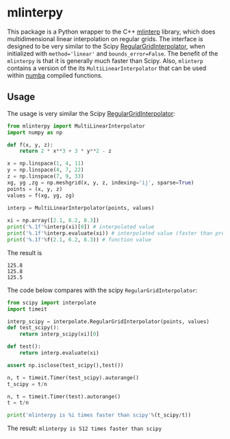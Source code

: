 # mlinterpy

This package is a Python wrapper to the C++ [mlinterp](https://github.com/parsiad/mlinterp) library, which does multidimensional linear interpolation on regular grids. The interface is designed to be very similar to the Scipy [RegularGridInterpolator](https://docs.scipy.org/doc/scipy/reference/generated/scipy.interpolate.RegularGridInterpolator.html), when initialized with `method='linear'` and `bounds_error=False`. The benefit of the `mlinterpy` is that it is generally much faster than Scipy. Also, `mlinterp` contains a version of the its `MultiLinearInterpolator` that can be used within [numba](https://numba.pydata.org/) compiled functions.

## Usage

The usage is very similar the Scipy [RegularGridInterpolator](https://docs.scipy.org/doc/scipy/reference/generated/scipy.interpolate.RegularGridInterpolator.html):

```python
from mlinterpy import MultiLinearInterpolator
import numpy as np

def f(x, y, z):
    return 2 * x**3 + 3 * y**2 - z

x = np.linspace(1, 4, 11)
y = np.linspace(4, 7, 22)
z = np.linspace(7, 9, 33)
xg, yg ,zg = np.meshgrid(x, y, z, indexing='ij', sparse=True)
points = (x, y, z)
values = f(xg, yg, zg)
 
interp = MultiLinearInterpolator(points, values)

xi = np.array([2.1, 6.2, 8.3])
print('%.1f'%interp(xi)[0]) # interpolated value
print('%.1f'%interp.evaluate(xi)) # interpolated value (faster than previous line)
print('%.1f'%f(2.1, 6.2, 8.3)) # function value
```

The result is

```
125.8
125.8
125.5
```

The code below compares with the scipy `RegularGridInterpolator`:

```python
from scipy import interpolate
import timeit

interp_scipy = interpolate.RegularGridInterpolator(points, values)
def test_scipy():
    return interp_scipy(xi)[0]

def test():
    return interp.evaluate(xi)

assert np.isclose(test_scipy(),test())

n, t = timeit.Timer(test_scipy).autorange()
t_scipy = t/n

n, t = timeit.Timer(test).autorange()
t = t/n

print('mlinterpy is %i times faster than scipy'%(t_scipy/t))
```

The result: `mlinterpy is 512 times faster than scipy`

